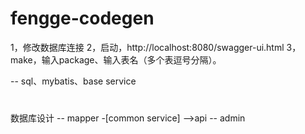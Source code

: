 # fengge-codegen
1，修改数据库连接
2，启动，http://localhost:8080/swagger-ui.html
3，make，输入package、输入表名（多个表逗号分隔）。

-- sql、mybatis、base service

# 
数据库设计 -- mapper -[common service] -->api -- admin
